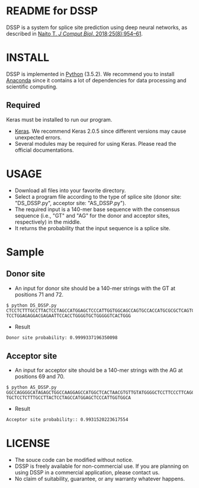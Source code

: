 README for DSSP
===
DSSP is a system for splice site prediction using deep neural networks, as described in [Naito T. *J Comput Biol*. 2018;25(8):954–61](https://www.liebertpub.com/doi/pdfplus/10.1089/cmb.2018.0041).  
  
INSTALL
===
DSSP is implemented in [Python](https://www.python.org) (3.5.2). We recommend you to install [Anaconda](https://www.continuum.io) since it contains a lot of dependencies for data processing and scientific computing.

Required
---
Keras must be installed to run our program. 
* [Keras](https://keras.io/). We recommend Keras 2.0.5 since different versions may cause unexpected errors.
* Several modules may be required for using Keras. Please read the official documentations.
  
USAGE
===
* Download all files into your favorite directory. 
* Select a program file according to the type of splice site (donor site: "DS_DSSP.py", acceptor site: "AS_DSSP.py").  
* The required input is a 140-mer base sequence with the consensus sequence (i.e., "GT" and "AG" for the donor and acceptor sites, respectively) in the middle. 
* It returns the probability that the input sequence is a splice site.
  
Sample
===
Donor site
---
* An input for donor site should be a 140-mer strings with the GT at positions 71 and 72.  
```
$ python DS_DSSP.py 
CTCCTCTTTGCCTTACTCCTAGCCATGGAGCTCCCATTGGTGGCAGCCAGTGCCACCATGCGCGCTCAGTGTAAGTATCATTCCCTCTCACTG
TCCTGGAGAGGACGAGAATTCCACCTGGGGTGCTGGGGGTCACTGGG
```
* Result
```bash
Donor site probability: 0.9999337196350098
```

Acceptor site
---
* An input for acceptor site should be a 140-mer strings with the AG at positions 69 and 70.  
```
$ python AS_DSSP.py 
GGCCAGGGGCATAGAGCTGGCCAAGGAGCCATGGCTCACTAACGTGTTGTATGGGGCTCCTTCCCTTCAGGTCCAGGCTCCTGCGTGAAGTGA
TGCTCCTCTTTGCCTTACTCCTAGCCATGGAGCTCCCATTGGTGGCA
```
* Result
```bash
Acceptor site probability:: 0.9931520223617554
```
  
LICENSE
===
* The souce code can be modified without notice.
* DSSP is freely available for non-commercial use. If you are planning on using DSSP in a commercial application, please contact us.  
* No claim of suitability, guarantee, or any warranty whatever happens.

